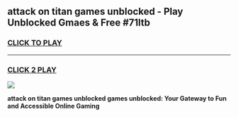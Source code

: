 
## attack on titan games unblocked - Play Unblocked Gmaes & Free #71ltb
<h3>
<a href="https://news.freeplayer.one?title=attack_on_titan_games_unblocked&ref=03M">CLICK TO PLAY</a></h3>
<hr>

<h3>
<a href="https://news.freeplayer.one?title=attack_on_titan_games_unblocked&ref=03M">CLICK 2 PLAY</a>
  
</h3>

<a href="https://news.freeplayer.one?title=attack_on_titan_games_unblocked&ref=03M"><img src="https://clearcache.store/games.png"></a>


**attack on titan games unblocked games unblocked: Your Gateway to Fun and Accessible Online Gaming**
